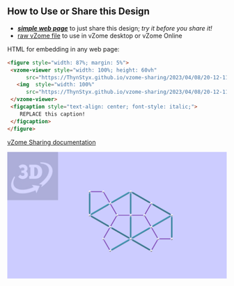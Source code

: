 
## How to Use or Share this Design

 - [***simple web page***](<https://ThynStyx.github.io/vzome-sharing/2023/04/08/20-12-11-Einstein_monotile_turtlet/>) to just share this design; *try it before you share it!*
 - [raw vZome file](<https://raw.githubusercontent.com/ThynStyx/vzome-sharing/main/2023/04/08/20-12-11-Einstein_monotile_turtlet/Einstein_monotile_turtlet.vZome>) to use in vZome desktop or vZome Online
 
 HTML for embedding in any web page:
 ```html
<figure style="width: 87%; margin: 5%">
  <vzome-viewer style="width: 100%; height: 60vh"
       src="https://ThynStyx.github.io/vzome-sharing/2023/04/08/20-12-11-Einstein_monotile_turtlet/Einstein_monotile_turtlet.vZome" >
    <img  style="width: 100%"
       src="https://ThynStyx.github.io/vzome-sharing/2023/04/08/20-12-11-Einstein_monotile_turtlet/Einstein_monotile_turtlet.png" >
  </vzome-viewer>
  <figcaption style="text-align: center; font-style: italic;">
     REPLACE this caption!
  </figcaption>
</figure>
 ```

[vZome Sharing documentation](https://vzome.github.io/vzome/sharing.html#how-it-works)

![Image](<Einstein_monotile_turtlet.png>)

